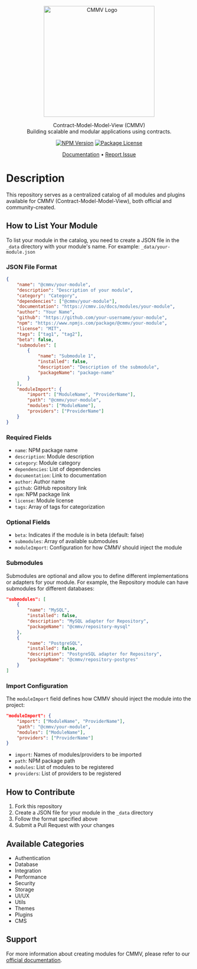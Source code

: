 <p align="center">
  <a href="https://cmmv.io/" target="blank"><img src="https://raw.githubusercontent.com/cmmvio/docs.cmmv.io/main/public/assets/logo_CMMV2_icon.png" width="300" alt="CMMV Logo" /></a>
</p>
<p align="center">Contract-Model-Model-View (CMMV) <br/> Building scalable and modular applications using contracts.</p>
<p align="center">
    <a href="https://www.npmjs.com/package/@cmmv/cli"><img src="https://img.shields.io/npm/v/@cmmv/cli.svg" alt="NPM Version" /></a>
    <a href="https://github.com/cmmvio/cmmv-cli/blob/main/LICENSE"><img src="https://img.shields.io/npm/l/@cmmv/cli.svg" alt="Package License" /></a>
</p>

<p align="center">
  <a href="https://cmmv.io">Documentation</a> &bull;
  <a href="https://github.com/cmmvio/cmmv-cli/issues">Report Issue</a>
</p>


# Description

This repository serves as a centralized catalog of all modules and plugins available for CMMV (Contract-Model-Model-View), both official and community-created.

## How to List Your Module

To list your module in the catalog, you need to create a JSON file in the `_data` directory with your module's name. For example: `_data/your-module.json`

### JSON File Format

```json
{
    "name": "@cmmv/your-module",
    "description": "Description of your module",
    "category": "Category",
    "dependencies": ["@cmmv/your-module"],
    "documentation": "https://cmmv.io/docs/modules/your-module",
    "author": "Your Name",
    "github": "https://github.com/your-username/your-module",
    "npm": "https://www.npmjs.com/package/@cmmv/your-module",
    "license": "MIT",
    "tags": ["tag1", "tag2"],
    "beta": false,
    "submodules": [
        {
            "name": "Submodule 1",
            "installed": false,
            "description": "Description of the submodule",
            "packageName": "package-name"
        }
    ],
    "moduleImport": {
        "import": ["ModuleName", "ProviderName"],
        "path": "@cmmv/your-module",
        "modules": ["ModuleName"],
        "providers": ["ProviderName"]
    }
}
```

### Required Fields

- `name`: NPM package name
- `description`: Module description
- `category`: Module category
- `dependencies`: List of dependencies
- `documentation`: Link to documentation
- `author`: Author name
- `github`: GitHub repository link
- `npm`: NPM package link
- `license`: Module license
- `tags`: Array of tags for categorization

### Optional Fields

- `beta`: Indicates if the module is in beta (default: false)
- `submodules`: Array of available submodules
- `moduleImport`: Configuration for how CMMV should inject the module

### Submodules

Submodules are optional and allow you to define different implementations or adapters for your module. For example, the Repository module can have submodules for different databases:

```json
"submodules": [
    {
        "name": "MySQL",
        "installed": false,
        "description": "MySQL adapter for Repository",
        "packageName": "@cmmv/repository-mysql"
    },
    {
        "name": "PostgreSQL",
        "installed": false,
        "description": "PostgreSQL adapter for Repository",
        "packageName": "@cmmv/repository-postgres"
    }
]
```

### Import Configuration

The `moduleImport` field defines how CMMV should inject the module into the project:

```json
"moduleImport": {
    "import": ["ModuleName", "ProviderName"],
    "path": "@cmmv/your-module",
    "modules": ["ModuleName"],
    "providers": ["ProviderName"]
}
```

- `import`: Names of modules/providers to be imported
- `path`: NPM package path
- `modules`: List of modules to be registered
- `providers`: List of providers to be registered

## How to Contribute

1. Fork this repository
2. Create a JSON file for your module in the `_data` directory
3. Follow the format specified above
4. Submit a Pull Request with your changes

## Available Categories

- Authentication
- Database
- Integration
- Performance
- Security
- Storage
- UI/UX
- Utils
- Themes
- Plugins
- CMS

## Support

For more information about creating modules for CMMV, please refer to our [official documentation](https://cmmv.io/docs).
